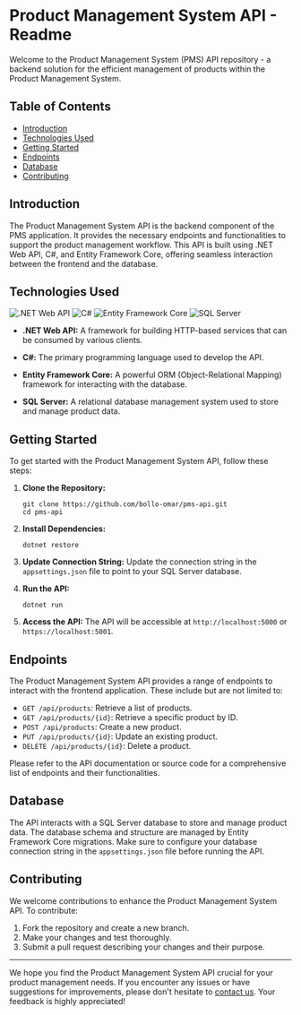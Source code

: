 # Product Management System API - Readme

Welcome to the Product Management System (PMS) API repository - a backend solution for the efficient management of products within the Product Management System.

## Table of Contents

- [Introduction](#introduction)
- [Technologies Used](#technologies-used)
- [Getting Started](#getting-started)
- [Endpoints](#endpoints)
- [Database](#database)
- [Contributing](#contributing)

## Introduction

The Product Management System API is the backend component of the PMS application. It provides the necessary endpoints and functionalities to support the product management workflow. This API is built using .NET Web API, C#, and Entity Framework Core, offering seamless interaction between the frontend and the database.

## Technologies Used

![.NET Web API](https://img.shields.io/badge/.NET%20Web%20API-v5.0-blue)
![C#](https://img.shields.io/badge/C%23-v10.0-blue)
![Entity Framework Core](https://img.shields.io/badge/Entity%20Framework%20Core-v6.0-blue)
![SQL Server](https://img.shields.io/badge/SQL%20Server-2019-blue)

- **.NET Web API:** A framework for building HTTP-based services that can be consumed by various clients.

- **C#:** The primary programming language used to develop the API.

- **Entity Framework Core:** A powerful ORM (Object-Relational Mapping) framework for interacting with the database.

- **SQL Server:** A relational database management system used to store and manage product data.

## Getting Started

To get started with the Product Management System API, follow these steps:

1. **Clone the Repository:**
   ```
   git clone https://github.com/bollo-omar/pms-api.git
   cd pms-api
   ```

2. **Install Dependencies:**
   ```
   dotnet restore
   ```

3. **Update Connection String:**
   Update the connection string in the `appsettings.json` file to point to your SQL Server database.

4. **Run the API:**
   ```
   dotnet run
   ```

5. **Access the API:**
   The API will be accessible at `http://localhost:5000` or `https://localhost:5001`.

## Endpoints

The Product Management System API provides a range of endpoints to interact with the frontend application. These include but are not limited to:

- `GET /api/products`: Retrieve a list of products.
- `GET /api/products/{id}`: Retrieve a specific product by ID.
- `POST /api/products`: Create a new product.
- `PUT /api/products/{id}`: Update an existing product.
- `DELETE /api/products/{id}`: Delete a product.

Please refer to the API documentation or source code for a comprehensive list of endpoints and their functionalities.

## Database

The API interacts with a SQL Server database to store and manage product data. The database schema and structure are managed by Entity Framework Core migrations. Make sure to configure your database connection string in the `appsettings.json` file before running the API.

## Contributing

We welcome contributions to enhance the Product Management System API. To contribute:

1. Fork the repository and create a new branch.
2. Make your changes and test thoroughly.
3. Submit a pull request describing your changes and their purpose.

---

We hope you find the Product Management System API crucial for your product management needs. If you encounter any issues or have suggestions for improvements, please don't hesitate to [contact us](mailto:contact@pms.com). Your feedback is highly appreciated!
